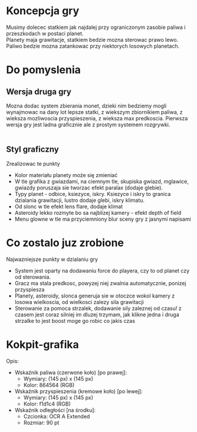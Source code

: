 # Koncepcja gry
Musimy dolecec statkiem jak najdalej przy ograniczonym zasobie paliwa i przeszkodach w postaci planet.<br>
Planety maja grawitacje, statkiem bedzie mozna sterowac prawo lewo.<br>
Paliwo bedzie mozna zatankowac przy niektorych losowych planetach. <br>

# Do pomyslenia
## Wersja druga gry
Mozna dodac system zbierania monet, dzieki nim bedziemy mogli wynajmowac na dany lot lepsze statki, z wiekszym zbiornikiem paliwa, z wieksza mozliwoscia przyspieszenia, z wieksza max predkoscia. Pierwsza wersja gry jest ladna graficznie ale z prostym systemem rozgrywki. <br><br>

## Styl graficzny
Zrealizowac te punkty
- Kolor materiału planety może się zmieniać
- W tle grafika z gwiazdami, na ciemnym tle, skupiska gwiazd, mglawice, gwiazdy poruszaja sie tworzac efekt paralax (dodaje glebie).
- Typy planet - odbice, ksiezyce, iskry. Ksiezyce i iskry to granica dzialania grawitacji, lustro dodaje glebi, iskry klimatu.
- Od slonc w tle efekt lens flare, dodaje klimat
- Asteroidy lekko rozmyte bo sa najblizej kamery - efekt depth of field
- Menu glowne w tle ma przyciemniony blur sceny gry z jasnymi napisami

# Co zostalo juz zrobione
Najwazniejsze punkty w dzialaniu gry
- System jest oparty na dodawaniu force do playera, czy to od planet czy od sterowania.
- Gracz ma stala predkosc, powyzej niej zwalnia automatycznie, ponizej przyspiesza
- Planety, asteroidy, slonca generuja sie w otoczce wokol kamery z losowa wielkoscia, od wielkosci zalezy sila grawitacji
- Sterowanie za pomoca strzalek, dodawanie sily zaleznej od czasu! z czasem jest coraz silniej im dluzej trzymam, jak klikne jedna i druga strzalke to jest boost moge go robic co jakis czas

# Kokpit-grafika 
Opis:
- Wskaźnik paliwa (czerwone koło) [po prawej]:
    - Wymiary: (145 px) x (145 px)
    - Kolor: 864564  (RGB)
- Wskaźnik przyspieszenia (kremowe koło) [po lewej]:
    - Wymiary: (145 px) x (145 px)
    - Kolor: f1d1c4 (RGB)
- Wskaźnik odległości [na środku]:
    - Czcionka: OCR A Extended
    - Rozmiar: 90 pt